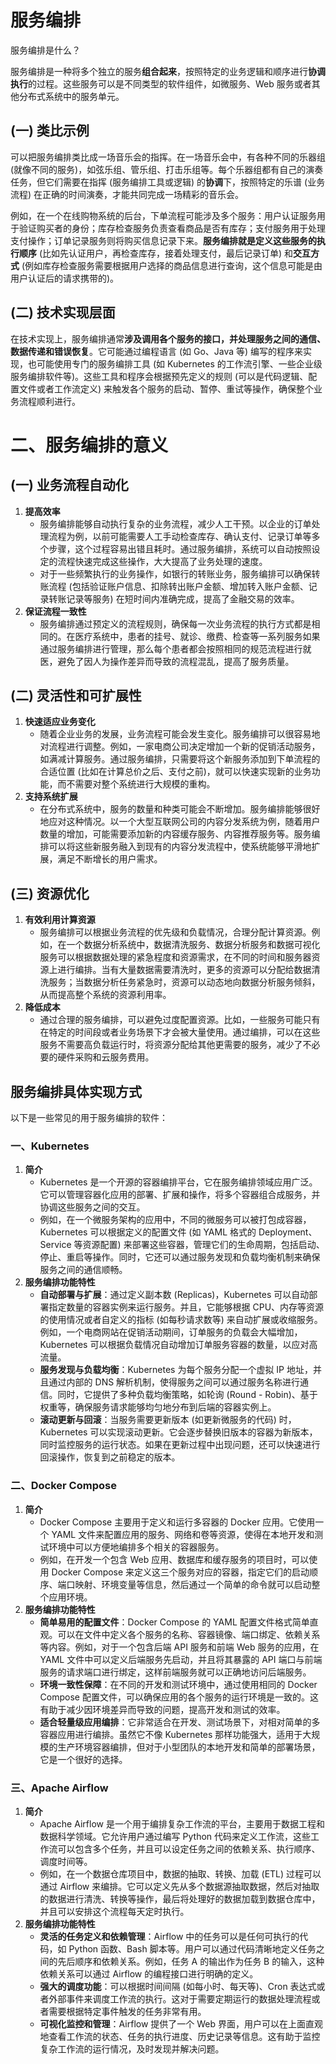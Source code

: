 <!--
 * @Author: shgopher shgopher@gmail.com
 * @Date: 2024-12-05 12:03:23
 * @LastEditors: shgopher shgopher@gmail.com
 * @LastEditTime: 2024-12-05 18:57:10
 * @FilePath: /luban/系统设计基础/分布式/分布式关键技术/服务编排/README.md
 * @Description: 
 * 
 * Copyright (c) 2024 by shgopher, All Rights Reserved. 
-->
# 服务编排

服务编排是什么？

服务编排是一种将多个独立的服务**组合起来**，按照特定的业务逻辑和顺序进行**协调执行**的过程。这些服务可以是不同类型的软件组件，如微服务、Web 服务或者其他分布式系统中的服务单元。

## (一) 类比示例
可以把服务编排类比成一场音乐会的指挥。在一场音乐会中，有各种不同的乐器组 (就像不同的服务)，如弦乐组、管乐组、打击乐组等。每个乐器组都有自己的演奏任务，但它们需要在指挥 (服务编排工具或逻辑) 的**协调**下，按照特定的乐谱 (业务流程) 在正确的时间演奏，才能共同完成一场精彩的音乐会。

例如，在一个在线购物系统的后台，下单流程可能涉及多个服务：用户认证服务用于验证购买者的身份；库存检查服务负责查看商品是否有库存；支付服务用于处理支付操作；订单记录服务则将购买信息记录下来。**服务编排就是定义这些服务的执行顺序** (比如先认证用户，再检查库存，接着处理支付，最后记录订单) 和**交互方式** (例如库存检查服务需要根据用户选择的商品信息进行查询，这个信息可能是由用户认证后的请求携带的)。

## (二) 技术实现层面
在技术实现上，服务编排通常**涉及调用各个服务的接口，并处理服务之间的通信、数据传递和错误恢复**。它可能通过编程语言 (如 Go、Java 等) 编写的程序来实现，也可能使用专门的服务编排工具 (如 Kubernetes 的工作流引擎、一些企业级服务编排软件等)。这些工具和程序会根据预先定义的规则 (可以是代码逻辑、配置文件或者工作流定义) 来触发各个服务的启动、暂停、重试等操作，确保整个业务流程顺利进行。

# 二、服务编排的意义

## (一) 业务流程自动化
1. **提高效率**
   - 服务编排能够自动执行复杂的业务流程，减少人工干预。以企业的订单处理流程为例，以前可能需要人工手动检查库存、确认支付、记录订单等多个步骤，这个过程容易出错且耗时。通过服务编排，系统可以自动按照设定的流程快速完成这些操作，大大提高了业务处理的速度。
   - 对于一些频繁执行的业务操作，如银行的转账业务，服务编排可以确保转账流程 (包括验证账户信息、扣除转出账户金额、增加转入账户金额、记录转账记录等服务) 在短时间内准确完成，提高了金融交易的效率。
2. **保证流程一致性**
   - 服务编排通过预定义的流程规则，确保每一次业务流程的执行方式都是相同的。在医疗系统中，患者的挂号、就诊、缴费、检查等一系列服务如果通过服务编排进行管理，那么每个患者都会按照相同的规范流程进行就医，避免了因人为操作差异而导致的流程混乱，提高了服务质量。

## (二) 灵活性和可扩展性
1. **快速适应业务变化**
   - 随着企业业务的发展，业务流程可能会发生变化。服务编排可以很容易地对流程进行调整。例如，一家电商公司决定增加一个新的促销活动服务，如满减计算服务。通过服务编排，只需要将这个新服务添加到下单流程的合适位置 (比如在计算总价之后、支付之前)，就可以快速实现新的业务功能，而不需要对整个系统进行大规模的重构。
2. **支持系统扩展**
   - 在分布式系统中，服务的数量和种类可能会不断增加。服务编排能够很好地应对这种情况。以一个大型互联网公司的内容分发系统为例，随着用户数量的增加，可能需要添加新的内容缓存服务、内容推荐服务等。服务编排可以将这些新服务融入到现有的内容分发流程中，使系统能够平滑地扩展，满足不断增长的用户需求。

## (三) 资源优化
1. **有效利用计算资源**
   - 服务编排可以根据业务流程的优先级和负载情况，合理分配计算资源。例如，在一个数据分析系统中，数据清洗服务、数据分析服务和数据可视化服务可以根据数据处理的紧急程度和资源需求，在不同的时间和服务器资源上进行编排。当有大量数据需要清洗时，更多的资源可以分配给数据清洗服务；当数据分析任务紧急时，资源可以动态地向数据分析服务倾斜，从而提高整个系统的资源利用率。
2. **降低成本**
   - 通过合理的服务编排，可以避免过度配置资源。比如，一些服务可能只有在特定的时间段或者业务场景下才会被大量使用。通过编排，可以在这些服务不需要高负载运行时，将资源分配给其他更需要的服务，减少了不必要的硬件采购和云服务费用。

## 服务编排具体实现方式

以下是一些常见的用于服务编排的软件：

### 一、Kubernetes
1. **简介**
   - Kubernetes 是一个开源的容器编排平台，它在服务编排领域应用广泛。它可以管理容器化应用的部署、扩展和操作，将多个容器组合成服务，并协调这些服务之间的交互。
   - 例如，在一个微服务架构的应用中，不同的微服务可以被打包成容器，Kubernetes 可以根据定义的配置文件 (如 YAML 格式的 Deployment、Service 等资源配置) 来部署这些容器，管理它们的生命周期，包括启动、停止、重启等操作。同时，它还可以通过服务发现和负载均衡机制来确保服务之间的通信顺畅。
2. **服务编排功能特性**
   - **自动部署与扩展**：通过定义副本数 (Replicas)，Kubernetes 可以自动部署指定数量的容器实例来运行服务。并且，它能够根据 CPU、内存等资源的使用情况或者自定义的指标 (如每秒请求数等) 来自动扩展或收缩服务。例如，一个电商网站在促销活动期间，订单服务的负载会大幅增加，Kubernetes 可以根据负载情况自动增加订单服务容器的数量，以应对高流量。
   - **服务发现与负载均衡**：Kubernetes 为每个服务分配一个虚拟 IP 地址，并且通过内部的 DNS 解析机制，使得服务之间可以通过服务名称进行通信。同时，它提供了多种负载均衡策略，如轮询 (Round - Robin)、基于权重等，确保服务请求能够均匀地分布到后端的容器实例上。
   - **滚动更新与回滚**：当服务需要更新版本 (如更新微服务的代码) 时，Kubernetes 可以实现滚动更新。它会逐步替换旧版本的容器为新版本，同时监控服务的运行状态。如果在更新过程中出现问题，还可以快速进行回滚操作，恢复到之前稳定的版本。

### 二、Docker Compose
1. **简介**
   - Docker Compose 主要用于定义和运行多容器的 Docker 应用。它使用一个 YAML 文件来配置应用的服务、网络和卷等资源，使得在本地开发和测试环境中可以方便地编排多个相关的容器服务。
   - 例如，在开发一个包含 Web 应用、数据库和缓存服务的项目时，可以使用 Docker Compose 来定义这三个服务对应的容器，指定它们的启动顺序、端口映射、环境变量等信息，然后通过一个简单的命令就可以启动整个应用环境。
2. **服务编排功能特性**
   - **简单易用的配置文件**：Docker Compose 的 YAML 配置文件格式简单直观。可以在文件中定义各个服务的名称、容器镜像、端口绑定、依赖关系等内容。例如，对于一个包含后端 API 服务和前端 Web 服务的应用，在 YAML 文件中可以定义后端服务先启动，并且将其暴露的 API 端口与前端服务的请求端口进行绑定，这样前端服务就可以正确地访问后端服务。
   - **环境一致性保障**：在不同的开发和测试环境中，通过使用相同的 Docker Compose 配置文件，可以确保应用的各个服务的运行环境是一致的。这有助于减少因环境差异而导致的问题，提高开发和测试的效率。
   - **适合轻量级应用编排**：它非常适合在开发、测试场景下，对相对简单的多容器应用进行编排。虽然它不像 Kubernetes 那样功能强大，适用于大规模的生产环境容器编排，但对于小型团队的本地开发和简单的部署场景，它是一个很好的选择。

### 三、Apache Airflow
1. **简介**
   - Apache Airflow 是一个用于编排复杂工作流的平台，主要用于数据工程和数据科学领域。它允许用户通过编写 Python 代码来定义工作流，这些工作流可以包含多个任务，并且可以设定任务之间的依赖关系、执行顺序、调度时间等。
   - 例如，在一个数据仓库项目中，数据的抽取、转换、加载 (ETL) 过程可以通过 Airflow 来编排。它可以定义先从多个数据源抽取数据，然后对抽取的数据进行清洗、转换等操作，最后将处理好的数据加载到数据仓库中，并且可以安排这个流程每天定时执行。
2. **服务编排功能特性**
   - **灵活的任务定义和依赖管理**：Airflow 中的任务可以是任何可执行的代码，如 Python 函数、Bash 脚本等。用户可以通过代码清晰地定义任务之间的先后顺序和依赖关系。例如，任务 A 的输出作为任务 B 的输入，这种依赖关系可以通过 Airflow 的编程接口进行明确的定义。
   - **强大的调度功能**：可以根据时间间隔 (如每小时、每天等)、Cron 表达式或者外部事件来调度工作流的执行。这对于需要定期运行的数据处理流程或者需要根据特定事件触发的任务非常有用。
   - **可视化监控和管理**：Airflow 提供了一个 Web 界面，用户可以在上面直观地查看工作流的状态、任务的执行进度、历史记录等信息。这有助于监控复杂工作流的运行情况，及时发现并解决问题。
